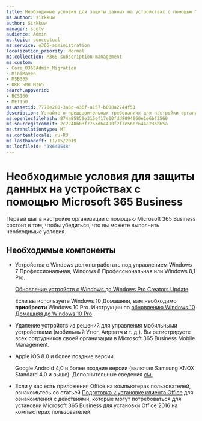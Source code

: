 ```yaml
---
title: Необходимые условия для защиты данных на устройствах с помощью Microsoft 365 Business
ms.author: sirkkuw
author: Sirkkuw
manager: scotv
audience: Admin
ms.topic: conceptual
ms.service: o365-administration
localization_priority: Normal
ms.collection: M365-subscription-management
ms.custom:
- Core_O365Admin_Migration
- MiniMaven
- MSB365
- OKR_SMB_M365
search.appverid:
- BCS160
- MET150
ms.assetid: 7770e280-3a6c-436f-a157-b008a2744f51
description: Узнайте о предварительных требованиях для настройки организации с помощью Microsoft 365 Business.
ms.openlocfilehash: 874a85859e315ef17e10fdd8094860e1e6bf2560
ms.sourcegitcommit: 2c2248b03f7753d64490f2f7e56ec644a235b65a
ms.translationtype: MT
ms.contentlocale: ru-RU
ms.lasthandoff: 11/15/2019
ms.locfileid: "38640548"
---
```

# <a name="prerequisites-for-protecting-data-on-devices-with-microsoft-365-business"></a>Необходимые условия для защиты данных на устройствах с помощью Microsoft 365 Business

Первый шаг в настройке организации с помощью Microsoft 365 Business состоит в том, чтобы убедиться, что вы можете выполнить необходимые условия.
  
## <a name="prerequisites"></a>Необходимые компоненты

- Устройства с Windows должны работать под управлением Windows 7 Профессиональная, Windows 8 Профессиональная или Windows 8,1 Pro.
    
    [Обновление устройств с Windows до Windows Pro Creators Update](upgrade-to-windows-pro-creators-update.md)
    
    Если вы используете Windows 10 Домашняя, вам необходимо **приобрести** Windows 10 Pro. Инструкции по [обновлению Windows 10 Домашняя до Windows 10 Pro](https://support.office.com/article/0aee10c1-4d34-43ee-a325-579c6c2df90e?ui=en-US&rs=en-US&ad=US) . 
    
- Удаление устройств из решений для управления мобильными устройствами (мобильный Утюг, Аирватч и т. д.). Вы регистрируете всех сотрудников своей организации в Microsoft 365 Business Mobile Management.
    
- Apple iOS 8.0 и более поздние версии.
    
    Google Android 4,0 и более поздние версии (включая Samsung KNOX Standard 4,0 и выше). Дополнительные сведения [см.](https://go.microsoft.com/fwlink/p/?linkid=852307)
    
- Если у вас есть приложения Office на компьютерах пользователей, ознакомьтесь со статьей [Подготовка к установке клиента Office](prepare-for-office-client-deployment.md) для ознакомления с действиями, которые могут потребоваться для установки Microsoft 365 Business для установки Office 2016 на компьютерах пользователей. 
